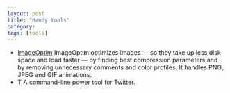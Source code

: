 ```yaml
---
layout: post
title: "Handy tools"
category: 
tags: [tools]
---
```


* [ImageOptim](http://imageoptim.com)
ImageOptim optimizes images — so they take up less disk space and load faster — by finding best compression parameters and by removing unnecessary comments and color profiles. It handles PNG, JPEG and GIF animations.
* [T](http://sferik.github.com/t/)
A command-line power tool for Twitter.


